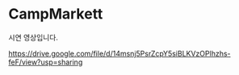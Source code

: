 # CampMarkett
 
시연 영상입니다.

https://drive.google.com/file/d/14msnj5PsrZcpY5siBLKVzOPlhzhs-feF/view?usp=sharing
